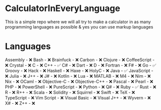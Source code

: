 # CalculatorInEveryLanguage
This is a simple repo where we will all try to make a calculator in as many programming languages as possible &amp; yes you can use markup languages

# Languages 

Assembly - ❌
Bash - ❌
Brainfuck - ❌
Carbon - ❌
Clojure - ❌
CoffeeScript - ❌
Crystal - ❌
C - ❌
C++ - ✅
C# - ❌
Dart - ❌
D - ❌
Fortran - ❌
F# - ❌
Go - ✅
Groovy - ❌
Hack - ❌
Haskell - ❌
Haxe - ❌
HolyC - ❌
Java - ✅
JavaScript - ❌
Julia - ❌
J++ - ❌
J# - ❌
Kotlin - ❌
Lua - ❌
MATLAB - ❌
M4 - ❌
Nim - ❌
Nix - ❌
OCaml - ❌
Objective-C - ❌
Objective-C++ - ❌
Pascal - ❌
Pearl - ❌
PHP - ❌
PowerShell - ❌
PureScript - ❌
Python - ❌
Q# - ❌
Ruby - ✅
Rust - ❌
R - ❌
R++ - ❌
Scala - ❌
Solidity - ❌
Squirrel - ❌
Swift - ❌
TeX - ❌
TypeScript - ❌
Vim Script - ❌
Visual Basic - ❌
Visual J++ - ❌
Wyvern - ❌
X# - ❌
Z++ - ❌








